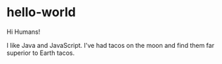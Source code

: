 # hello-world

Hi Humans!

I like Java and JavaScript.
I've had tacos on the moon and find them far superior to Earth tacos.

